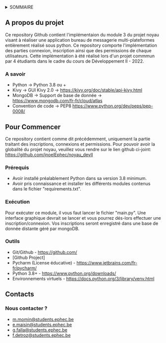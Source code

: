 <div id="top"></div>
<!--
*** DevII-ModuleIII -> Développement et gestion des connexions, inscriptions et permissions.
-->

<br />

<!-- SOMMAIRE -->
<details>
  <summary>SOMMAIRE</summary>
  <ol>
    <li>
      <a href="#a-propos-du-projet">A propos du projet</a>
      <ul>
        <li><a href="#a-savoir">A savoir</a></li>
      </ul>
    </li>
    <li>
      <a href="#pour-commencer">Pour commencer</a>
      <ul>
        <li><a href="#prerequis">Prérequis</a></li>
        <li><a href="#exécution">Exécution</a></li>
        <li><a href="#outils">Outils</a></li>
      </ul>
    </li>
    <li>
      <a href="#contacts">Contacts</a>
      <ul>
        <li><a href="#nous-contacter-?">Nous contacter ?</a></li>
      </ul>
    </li>
  </ol>
</details>


<!-- A PROPOS DU PROJET -->
## A propos du projet

Ce repository Github contient l'implémentaion du module 3 du projet noyau visant à réaliser une application bureau de messagerie multi-plateformes entièrement réalisé sous python.
Ce repository comporte l'implémentation des parties connexion, inscription ainsi que des permissions de chaque utilisateurs.
Cette implémentation à été réalisé lors d'un projet commmun par 4 étudiants dans le cadre du cours de Développement II - 2022.

<p align="right">


### A savoir

* Python -> Python 3.8 ou +
* Kivy -> GUI Kivy 2.0 -> https://kivy.org/doc/stable/api-kivy.html
* MongoDB -> Support de base de donnée -> https://www.mongodb.com/fr-fr/cloud/atlas
* Convention de code -> PEP8 https://www.python.org/dev/peps/pep-0008/


  
<!-- POUR COMMENCER -->
## Pour Commencer

Ce repository contient comme dit précédemment, uniquement la partie traitant des inscriptions, connexions et permissions. Pour pouvoir avoir la globalité du projet noyau, veuillez vous rendre sur le lien github ci-joint: https://github.com/jnoelEphec/noyau_devII

### Prérequis
  
* Avoir installé préalablement Python dans sa version 3.8 minimum.
* Avoir pris connaissance et installer les différents modules contenus dans le fichier "requirements.txt".

### Exécution

Pour exécuter ce module, il vous faut lancer le fichier "main.py".
Une interface graphique devrait se lancer et vous pourrez dés-lors effectuer une inscription/connexion. Vos inscriptions seront enregistré dans une base de donnée distante géré par mongoDB.

  
### Outils
- Git/Github - https://github.com/
- [Github Project]
- Pycharm (License éducative) - https://www.jetbrains.com/fr-fr/pycharm/
- Python 3.8+ - https://www.python.org/downloads/
- Environnements virtuels - https://docs.python.org/3/library/venv.html  


  
<!-- CONTACTS -->
## Contacts
  
### Nous contacter ?
  
* m.momin@students.ephec.be
* e.maisin@students.ephec.be
* g.falla@students.ephec.be
* f.detroz@students.ephec.be

  



